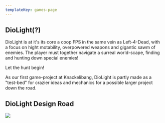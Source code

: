 ```yaml
---
templateKey: games-page
---
```

## DioLight(?)

DioLight is at it's its core a coop FPS in the same vein as Left-4-Dead, with a focus on hight motability, overpowered weapons and gigantic sawm of enemies. The player must together navigate a surreal world-scape, finding and hunting down special enemies! 

Let the hunt begin!

As our first game-project at Knackelibang, DioLight is partly made as a "test-bed" for crazier ideas and mechanics for a possible larger project down the road.

## DioLight Design Road

![](/img/diocreationtree02.png)
